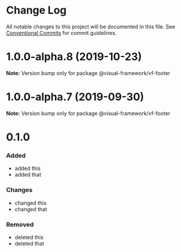 # Change Log

All notable changes to this project will be documented in this file.
See [Conventional Commits](https://conventionalcommits.org) for commit guidelines.

# 1.0.0-alpha.8 (2019-10-23)

**Note:** Version bump only for package @visual-framework/vf-footer





# 1.0.0-alpha.7 (2019-09-30)

**Note:** Version bump only for package @visual-framework/vf-footer





# 0.1.0

### Added
- added this
- added that

### Changes

- changed this
- changed that

### Removed

- deleted this
- deleted that

